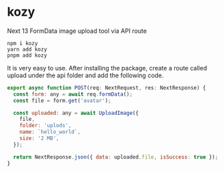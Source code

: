 # kozy

Next 13 FormData image upload tool via API route

```command
npm i kozy
yarn add kozy
pnpm add kozy
```

It is very easy to use. After installing the package, create a route called upload under the api folder and add the following code.

```javascript
export async function POST(req: NextRequest, res: NextResponse) {
  const form: any = await req.formData();
  const file = form.get('avatar');

  const uploaded: any = await UploadImage({
    file,
    folder: 'uplods',
    name: `hello_world`,
    size: '2 MB',
  });

  return NextResponse.json({ data: uploaded.file, isSuccess: true });
}
```
